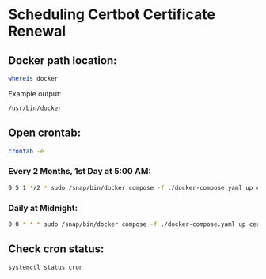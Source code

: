 # Scheduling Certbot Certificate Renewal

## Docker path location:

```bash
whereis docker
```

Example output:

```bash
/usr/bin/docker
```

## Open crontab:

```bash
crontab -e
```

### Every 2 Months, 1st Day at 5:00 AM:

```bash
0 5 1 */2 * sudo /snap/bin/docker compose -f ./docker-compose.yaml up certbot
```

### Daily at Midnight:

```bash
0 0 * * * sudo /snap/bin/docker compose -f ./docker-compose.yaml up certbot
```

## Check cron status:

```bash
systemctl status cron
```
